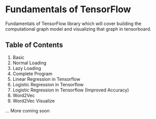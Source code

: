 # Fundamentals of TensorFlow
Fundamentals of TensorFlow library which will cover building the computational graph model and visualizing that graph in tensorboard.

## Table of Contents
1. Basic
2. Normal Loading
3. Lazy Loading
4. Complete Program
5. Linear Regression in Tensorflow
6. Logistic Regression in Tensorflow
7. Logistic Regression in Tensorflow (Improved Accuracy)
8. Word2Vec
9. Word2Vec Visualize

... More coming soon
